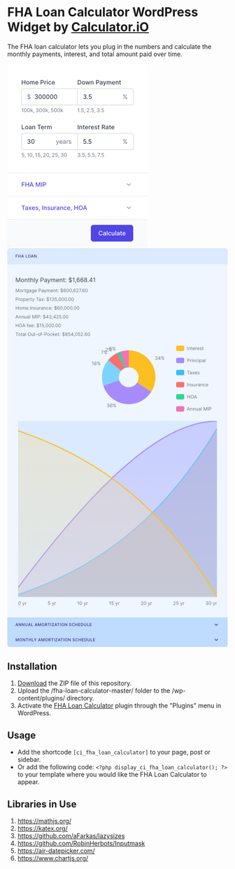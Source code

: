 # FHA Loan Calculator WordPress Widget by [Calculator.iO](https://www.calculator.io/ "Calculator.iO Homepage")

The FHA loan calculator lets you plug in the numbers and calculate the monthly payments, interest, and total amount paid over time.

![FHA Loan Calculator Input Form](/assets/images/screenshot-1.png "FHA Loan Calculator Input Form")
![FHA Loan Calculator Calculation Results](/assets/images/screenshot-2.png "FHA Loan Calculator Calculation Results")

## Installation

1. [Download](https://github.com/pub-calculator-io/age-calculator/archive/refs/heads/master.zip) the ZIP file of this repository.
2. Upload the /fha-loan-calculator-master/ folder to the /wp-content/plugins/ directory.
3. Activate the [FHA Loan Calculator](https://www.calculator.io/fha-loan-calculator/ "FHA Loan Calculator Homepage") plugin through the "Plugins" menu in WordPress.

## Usage
* Add the shortcode `[ci_fha_loan_calculator]` to your page, post or sidebar.
* Or add the following code: `<?php display_ci_fha_loan_calculator(); ?>` to your template where you would like the FHA Loan Calculator to appear.

## Libraries in Use
1. https://mathjs.org/
2. https://katex.org/
3. https://github.com/aFarkas/lazysizes
4. https://github.com/RobinHerbots/Inputmask
5. https://air-datepicker.com/
6. https://www.chartjs.org/
